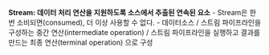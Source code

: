 **Stream: 데이터 처리 연산을 지원하도록 소스에서 추출된 연속된 요소**
    - Stream은 한번 소비되면(consumed), 더 이상 사용할 수 없다.
    - 데이터소스 / 
        스트림 파이프라인을 구성하는 중간 연산(intermediate operation) / 
        스트림 파이프라인을 실행하고 결과를 만드는 최종 연산(terminal operation) 으로 구성